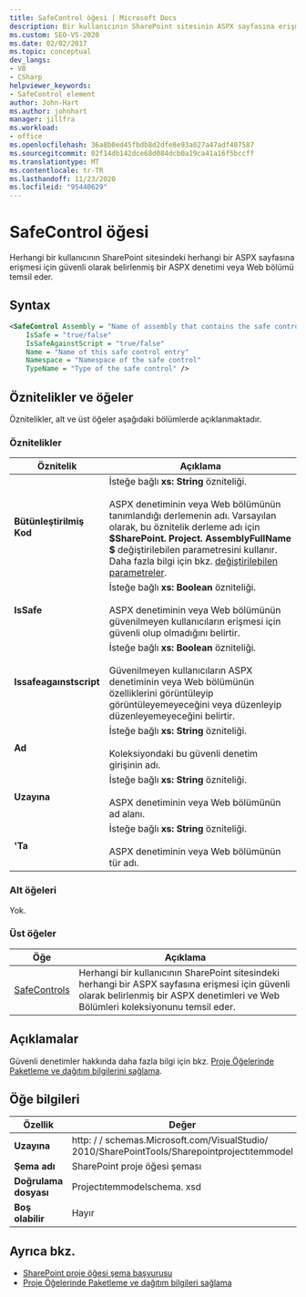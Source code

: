```yaml
---
title: SafeControl öğesi | Microsoft Docs
description: Bir kullanıcının SharePoint sitesinin ASPX sayfasına erişmesi için güvenli olarak işaretlenmiş bir ASPX denetimini veya Web bölümünü temsil eden SafeControl öğesi hakkında bilgi alın.
ms.custom: SEO-VS-2020
ms.date: 02/02/2017
ms.topic: conceptual
dev_langs:
- VB
- CSharp
helpviewer_keywords:
- SafeControl element
author: John-Hart
ms.author: johnhart
manager: jillfra
ms.workload:
- office
ms.openlocfilehash: 36a8b0ed45fbdb8d2dfe8e93a027a47adf407587
ms.sourcegitcommit: 02f14db142dce68d084dcb0a19ca41a16f5bccff
ms.translationtype: MT
ms.contentlocale: tr-TR
ms.lasthandoff: 11/23/2020
ms.locfileid: "95440629"
---
```

# <a name="safecontrol-element"></a>SafeControl öğesi
  Herhangi bir kullanıcının SharePoint sitesindeki herhangi bir ASPX sayfasına erişmesi için güvenli olarak belirlenmiş bir ASPX denetimi veya Web bölümü temsil eder.

## <a name="syntax"></a>Syntax

```xml
<SafeControl Assembly = "Name of assembly that contains the safe control"
    IsSafe = "true/false"
    IsSafeAgainstScript = "true/false"
    Name = "Name of this safe control entry"
    Namespace = "Namespace of the safe control"
    TypeName = "Type of the safe control" />
```

## <a name="attributes-and-elements"></a>Öznitelikler ve öğeler
 Öznitelikler, alt ve üst öğeler aşağıdaki bölümlerde açıklanmaktadır.

### <a name="attributes"></a>Öznitelikler

|Öznitelik|Açıklama|
|---------------|-----------------|
|**Bütünleştirilmiş Kod**|İsteğe bağlı **xs: String** özniteliği.<br /><br /> ASPX denetiminin veya Web bölümünün tanımlandığı derlemenin adı. Varsayılan olarak, bu öznitelik derleme adı için **$SharePoint. Project. AssemblyFullName $** değiştirilebilen parametresini kullanır. Daha fazla bilgi için bkz. [değiştirilebilen parametreler](../sharepoint/replaceable-parameters.md).|
|**IsSafe**|İsteğe bağlı **xs: Boolean** özniteliği.<br /><br /> ASPX denetiminin veya Web bölümünün güvenilmeyen kullanıcıların erişmesi için güvenli olup olmadığını belirtir.|
|**Issafeagaınstscript**|İsteğe bağlı **xs: Boolean** özniteliği.<br /><br /> Güvenilmeyen kullanıcıların ASPX denetiminin veya Web bölümünün özelliklerini görüntüleyip görüntüleyemeyeceğini veya düzenleyip düzenleyemeyeceğini belirtir.|
|**Ad**|İsteğe bağlı **xs: String** özniteliği.<br /><br /> Koleksiyondaki bu güvenli denetim girişinin adı.|
|**Uzayına**|İsteğe bağlı **xs: String** özniteliği.<br /><br /> ASPX denetiminin veya Web bölümünün ad alanı.|
|**'Ta**|İsteğe bağlı **xs: String** özniteliği.<br /><br /> ASPX denetiminin veya Web bölümünün tür adı.|

### <a name="child-elements"></a>Alt öğeleri
 Yok.

### <a name="parent-elements"></a>Üst öğeler

|Öğe|Açıklama|
|-------------|-----------------|
|[SafeControls](../sharepoint/safecontrols-element.md)|Herhangi bir kullanıcının SharePoint sitesindeki herhangi bir ASPX sayfasına erişmesi için güvenli olarak belirlenmiş bir ASPX denetimleri ve Web Bölümleri koleksiyonunu temsil eder.|

## <a name="remarks"></a>Açıklamalar
 Güvenli denetimler hakkında daha fazla bilgi için bkz. [Proje Öğelerinde Paketleme ve dağıtım bilgilerini sağlama](../sharepoint/providing-packaging-and-deployment-information-in-project-items.md).

## <a name="element-information"></a>Öğe bilgileri

|Özellik|Değer|
|-|-|
|**Uzayına**|http: \/ \/ schemas.Microsoft.com/VisualStudio/<br>2010/SharePointTools/Sharepointprojectıtemmodel|
|**Şema adı**|SharePoint proje öğesi şeması|
|**Doğrulama dosyası**|Projectıtemmodelschema. xsd|
|**Boş olabilir**|Hayır|

## <a name="see-also"></a>Ayrıca bkz.
- [SharePoint proje öğesi şema başvurusu](../sharepoint/sharepoint-project-item-schema-reference.md)
- [Proje Öğelerinde Paketleme ve dağıtım bilgileri sağlama](../sharepoint/providing-packaging-and-deployment-information-in-project-items.md)
